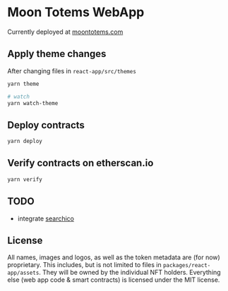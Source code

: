 # Moon Totems WebApp

Currently deployed at [moontotems.com](https://moontotems.com/)

## Apply theme changes

After changing files in `react-app/src/themes`

```bash
yarn theme

# watch
yarn watch-theme
```

## Deploy contracts

```bash
yarn deploy
```

## Verify contracts on etherscan.io

```bash
yarn verify
```

## TODO

* integrate [searchico](https://github.com/vikram-rathore1/searchico)

## License

All names, images and logos, as well as the token metadata are (for now) proprietary. This includes, but is not limited to files in `packages/react-app/assets`. They will be owned by the individual NFT holders.
Everything else (web app code & smart contracts) is licensed under the MIT license.
